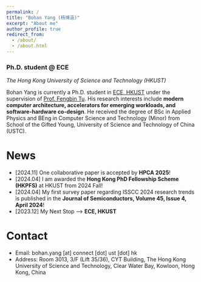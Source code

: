 ```yaml
---
permalink: /
title: "Bohan Yang (杨博涵)"
excerpt: "About me"
author_profile: true
redirect_from: 
  - /about/
  - /about.html
---
```

### Ph.D. student @ ECE

*The Hong Kong University of Science and Technology (HKUST)*

Bohan Yang is currently a Ph.D. student in [ECE, HKUST](https://ece.hkust.edu.hk/) under the supervision of [Prof. Fengbin Tu](https://fengbintu.github.io/). His research interests include **modern computer architecture, accelerators for emerging workloads, and software-hardware co-design**. He received the degree of BSc in Applied Physics and BEng in Computer Science and Technology (Minor) from School of the Gifted Young, University of Science and Technology of China (USTC).

# News

* [2024.11] One collaborative paper is accepted by **HPCA 2025**!
* [2024.04] I am awarded the **Hong Kong PhD Fellowship Scheme (HKPFS)** at HKUST from 2024 Fall!
* [2024.04] My first survey paper regarding ISSCC 2024 research trends is published in the **Journal of Semiconductors, Volume 45, Issue 4, April 2024**!
* [2023.12] My Next Stop -->  **ECE, HKUST**

# Contact

* Email: bohan.yang [at] connect [dot] ust [dot] hk
* Address: Room 3013, 3/F (Lift 35/36), CYT Building, The Hong Kong University of Science and Technology, Clear Water Bay, Kowloon, Hong Kong, China

<script type="text/javascript" id="clustrmaps" src="https://clustrmaps.com/map_v2.js?d=gRoUESTxlj4eEROAGh5ViX7GEPJ_6hJsZc-JDkHNPyM&cl=ffffff&w=a"></script>
